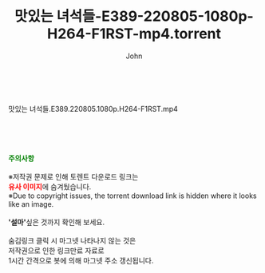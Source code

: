 ﻿---
layout: post
title:  "맛있는 녀석들-E389-220805-1080p-H264-F1RST-mp4.torrent"
author: John
categories: [ 방송/음악 ]
tags: [  ]
image:  
description: "맛있는 녀석들-E389-220805-1080p-H264-F1RST-mp4 torrent 정보 공유"
toc: true
toc_sticky: true
---

<br>
<div class="view-img">
<a class="view_image" href="http://torrentmobile60.com/bbs/view_image.php?fn=%2Fdata%2Ffile%2Fmusic%2F1040166563_tW5c7wmB_94368c5a700428b8f259e9c1e741afb0a9ca6541.jpg" target="_blank"><img alt="" class="img-tag" content="http://torrentmobile60.com/data/file/music/1040166563_tW5c7wmB_94368c5a700428b8f259e9c1e741afb0a9ca6541.jpg" itemprop="image" src="http://torrentmobile60.com/data/file/music/thumb-1040166563_tW5c7wmB_94368c5a700428b8f259e9c1e741afb0a9ca6541_835x2212.jpg"/></a></div><div class="view-content" itemprop="description">
<p>맛있는 녀석들.E389.220805.1080p.H264-F1RST.mp4<br/></p> </div>
    
<br><br><br>
<p data-ke-size="size16"><b><span style="color: green;">주의사항</span></b><br /><br />※저작권 문제로 인해 토렌트 다운로드 링크는<br /><b><span style="color: red;">유사 이미지</span></b>에 숨겨뒀습니다.<br />※Due to copyright issues, the torrent download link is hidden where it looks like an image.<br /><br /><b>'설마'</b>싶은 것까지 확인해 보세요.<br /><br />숨김링크 클릭 시 마그넷 나타나지 않는 것은<br />저작권으로 인한 링크만료 자료로<br />1시간 간격으로 봇에 의해 마그넷 주소 갱신됩니다.</p>
